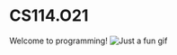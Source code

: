 # CS114.O21
Welcome to programming!
![Just a fun gif](https://media.giphy.com/media/PiQejEf31116URju4V/giphy.gif)
